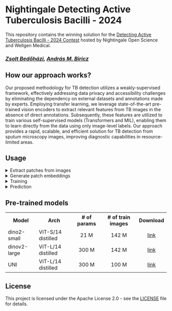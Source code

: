 Nightingale Detecting Active Tuberculosis Bacilli - 2024
===========

This repository contains the winning solution for the [Detecting Active Tuberculosis Bacilli - 2024 Contest](https://app.nightingalescience.org/contests/m3rl61qq21wo) hosted by Nightingale Open Science and Wellgen Medical.

### *[Zsolt Bedőházi](https://www.linkedin.com/in/zsoltbedohazi/), [András M. Biricz](https://github.com/abiricz)*

## How our approach works?

Our proposed methodology for TB detection utilizes a weakly-supervised framework, effectively addressing data privacy and accessibility challenges by eliminating the dependency on external datasets and annotations made by experts. Employing transfer learning, we leverage state-of-the-art pre-trained vision encoders to extract relevant features from TB images in the absence of direct annotations. Subsequently, these features are utilized to train various self-supervised models (Transformers and MIL), enabling them to learn directly from the data using only image-level labels. Our approach provides a rapid, scalable, and efficient solution for TB detection from sputum microscopy images, improving diagnostic capabilities in resource-limited areas.

## Usage

<details>
<summary>
Extract patches from images
</summary>

```bash
01_raw_patches/
  └──extract_patches_and_coords.py
 ```
</details>


<details>
<summary>
Generate patch embeddings
</summary>

```bash
02_patch_embeddings/
  ├── generate_dinov2-vitlarge_embeddings.py
  ├── generate_dinov2-vitsmall_embeddings.py
  └── generate_uni_embeddings.py
 ```
</details>


<details>
<summary>
Training
</summary>

```bash
03_training/
  └──hipt_stage3_on_embeddings_bag/
      └── hipt_stage3_training-balanced-folds-cross-val-uni-efficientloader-scheduler.ipynb
  └──transformer_on_embeddings_bag/
      ├── train_transformer_cls_on_embeddings_bag.py
      └── train_transformer_cls_on_embeddings_bag_multi_branch.py
 ```
</details>


<details>
<summary>
Prediction
</summary>

```bash
04_prediction/
  └──hipt_stage3_on_embeddings_bag/
      └── predict_tb_with_hipt_stage3_dinov2-vit_10fold_improved.ipynb
  └──transformer_on_embeddings_bag/
      ├── predict_tb_with_transformer_dinov2-vit_10fold_improved.ipynb
      └── predict_tb_with_transformer_dinov2-vit-multibranch_10fold_improved.ipynb
  └──predict_tb_fusion.ipynb
 ```
</details>

## Pre-trained models

<table>
  <tr>
    <th>Model</th>
    <th>Arch</th>
    <th># of params</th>
    <th># of train images</th>
    <th>Download</th>
  </tr>
  
  <tr>
    <td>dino2-small</td>
    <td>ViT-S/14 distilled</td>
    <td align="center">21 M</td>
    <td align="center">142 M</td>
    <td align="center"><a href="https://huggingface.co/facebook/dinov2-small">link</a></td>
  </tr>
  
  <tr>
    <td>dinov2-large</td>
    <td>ViT-L/14 distilled</td>
    <td align="center">300 M</td>
    <td align="center">142 M</td>
    <td align="center"><a href="https://huggingface.co/facebook/dinov2-large">link</a></td>
  </tr>
  
  <tr>
    <td>UNI</td>
    <td>ViT-L/14 distilled</td>
    <td align="center">300 M</td>
    <td align="center">100 M</td>
    <td align="center"><a href="https://huggingface.co/MahmoodLab/UNI">link</a></td>
  </tr>
</table>

## License

This project is licensed under the Apache License 2.0 - see the [LICENSE](LICENSE) file for details.
